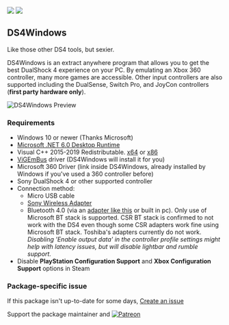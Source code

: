 [![](https://img.shields.io/chocolatey/v/ds4windows?color=green&label=ds4windows)](https://chocolatey.org/packages/ds4windows) [![](https://img.shields.io/chocolatey/dt/ds4windows)](https://chocolatey.org/packages/ds4windows)


## DS4Windows

Like those other DS4 tools, but sexier.

DS4Windows is an extract anywhere program that allows you to get the best
DualShock 4 experience on your PC. By emulating an Xbox 360 controller, many
more games are accessible. Other input controllers are also supported including the
DualSense, Switch Pro, and JoyCon controllers (**first party hardware only**).

![DS4Windows Preview](https://raw.githubusercontent.com/Ryochan7/DS4Windows/jay/ds4winwpf_screen_20200412.png)

### Requirements

- Windows 10 or newer (Thanks Microsoft)
- [Microsoft .NET 6.0 Desktop Runtime](https://dotnet.microsoft.com/en-us/download/dotnet/6.0/runtime)
- Visual C++ 2015-2019 Redistributable. [x64](https://aka.ms/vs/16/release/vc_redist.x64.exe) or [x86](https://aka.ms/vs/16/release/vc_redist.x86.exe)
- [ViGEmBus](https://vigem.org/) driver (DS4Windows will install it for you)
- Microsoft 360 Driver (link inside DS4Windows, already installed by Windows if
you've used a 360 controller before)
- Sony DualShock 4 or other supported controller
- Connection method:
  - Micro USB cable
  - [Sony Wireless Adapter](https://www.amazon.com/gp/product/B01KYVLKG2)
  - Bluetooth 4.0 (via an
[adapter like this](https://www.newegg.com/Product/Product.aspx?Item=N82E16833166126)
or built in pc). Only use of Microsoft BT stack is supported. CSR BT stack is
confirmed to not work with the DS4 even though some CSR adapters work fine
using Microsoft BT stack. Toshiba's adapters currently do not work. 
*Disabling 'Enable output data' in the controller profile settings might help with latency issues, but will disable lightbar and rumble support.*
- Disable **PlayStation Configuration Support** and
**Xbox Configuration Support** options in Steam

### Package-specific issue
If this package isn't up-to-date for some days, [Create an issue](https://github.com/tunisiano187/Chocolatey-packages/issues/new/choose)

Support the package maintainer and [![Patreon](https://cdn.jsdelivr.net/gh/tunisiano187/Chocolatey-packages@d15c4e19c709e7148588d4523ffc6dd3cd3c7e5e/icons/patreon.png)](https://www.patreon.com/tunisiano)
